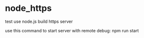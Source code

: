 # node_https
test use node.js build https server

use this command to start server with remote debug:
npm run start
